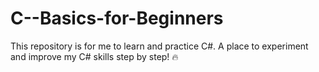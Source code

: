 # C--Basics-for-Beginners
 This repository is for me to learn and practice C#. A place to experiment and improve my C# skills step by step! 🔥
